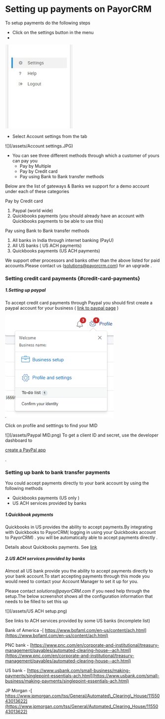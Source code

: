 # Setting up payments on PayorCRM

To setup payments do the following steps

* Click on the settings button in the menu
* 
![](/assets/settings.JPG)

* Select Account settings from the tab

![](/assets/Account settings.JPG)

* You can see three different methods through which a customer of yours can pay you
  * Pay by Multiple
  * Pay by Credit card
  * Pay using Bank to Bank transfer methods

Below are the list of gateways & Banks we support for a demo account under each of these categories

Pay by Credit card

1. Paypal \(world wide\)
2. Quickbooks payments \(you should already have an account with Quickbooks payments to be able to use this\)

Pay using Bank to Bank transfer methods

1. All banks in India through internet banking \(PayU\)
2. All US banks \( US ACH payments\)
3. Quickbooks payments \(US ACH payments\)

We support other processors and banks other than the above listed for paid accounts.Please contact us \(solutions@payorcrm.com\) for an upgrade .

### Setting credit card payments {#credit-card-payments}

##### 1.Setting up paypal

To accept credit card payments through Paypal you should first create a paypal account for your business \( [link to paypal page](https://www.paypal.com/us/webapps/mpp/how-paypal-works/how-to-setup-account) \)

![](/assets/import.png)

Click on profile and setttings to find your MID

![](/assets/Paypal MID.png) To get a client ID and secret, use the developer dashboard to

[create a PayPal app](https://developer.paypal.com/docs/api/overview/#create-a-paypal-app)

.

### Setting up bank to bank transfer payments

You could  accept payments directly to your bank account by using the following methods

* Quickbooks payments \(US only \)
* US ACH services provided by banks 

##### 1.Quickbook payments

Quickbooks in US provides the ability to accept payments.By integrating with Quickbooks to PayorCRM\( logging in using your Quickbooks account to PayorCRM\) . you will be automatically able to accept payments directly .

Details about Quickbooks payments. See [link ](https://quickbooks.intuit.com/payments/)

##### 2.US ACH services provided by banks

Almost all US bank provide you the ability to accept payments directly to your bank account.To start accepting payments through this mode you would need to contact your Account Manager to set it up for you.

Please contact _solutions@payorCRM.com_ if you need help through the setup.The below screenshot shows all the configuration information that needs to be filled to set this up

![](/assets/US ACH setup.png)

See links to ACH services provided by some US banks \(incomplete list\)

Bank of America -[ https://www.bofaml.com/en-us/content/ach.html](https://www.bofaml.com/en-us/content/ach.html)

PNC bank - [https://www.pnc.com/en/corporate-and-institutional/treasury-management/payables/automated-clearing-house--ach.html](https://www.pnc.com/en/corporate-and-institutional/treasury-management/payables/automated-clearing-house--ach.html)

US bank - [https://www.usbank.com/small-business/making-payments/singlepoint-essentials-ach.html](https://www.usbank.com/small-business/making-payments/singlepoint-essentials-ach.html)

JP Morgan -[ https://www.jpmorgan.com/tss/General/Automated\_Clearing\_House/1155043013622](https://www.jpmorgan.com/tss/General/Automated_Clearing_House/1155043013622)

